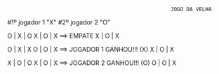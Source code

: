                                                         JOGO DA VELHA
                                                        
                                                        
#1º jogador 1 "X"
#2º jogador 2 "O"

O | X | O
X | O | X    ==> EMPATE
X | O | X



O | X | X
O | O | X    ==> JOGADOR 1 GANHOU!!! (X)
X | O | X



X | O | O
X | O | X    ==> JOGADOR 2 GANHOU!!! (O)
O | O | X

